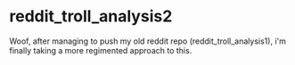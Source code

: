 # reddit_troll_analysis2


Woof, after managing to push my old reddit repo (reddit_troll_analysis1), i'm finally taking a more regimented approach to this.
